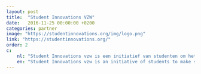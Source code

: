 ```yaml
---
layout: post
title:  "Student Innovations VZW"
date:   2016-11-25 00:00:00 +0200
categories: partner
image: "https://studentinnovations.org/img/logo.png"
link: "https://studentinnovations.org/"
order: 2
c:
    nl: "Student Innovations vzw is een initiatief van studenten om het studentenleven efficiënter te maken. Voornamelijk door het maken van digitale toepassingen. De vzw bestaat volledig uit studenten uit allerlei studierichtingen en onderwijsinstellingen. Op deze manier willen we de informatisering van het onderwijs bevorderen en open data promoten."
    en: "Student Innovations vzw is an initiative of students to make student life easier. Mainly by making digital applications. The non-profit consists entirely of students from different disciplines and educational institutions. By doing this we want to advance the informatization of education and promote open data."
---
```


